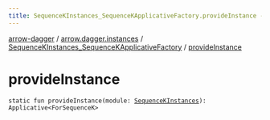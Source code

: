 ```yaml
---
title: SequenceKInstances_SequenceKApplicativeFactory.provideInstance - arrow-dagger
---
```


[arrow-dagger](../../index.html) / [arrow.dagger.instances](../index.html) / [SequenceKInstances_SequenceKApplicativeFactory](index.html) / [provideInstance](./provide-instance.html)

# provideInstance

`static fun provideInstance(module: `[`SequenceKInstances`](../-sequence-k-instances/index.html)`): Applicative<ForSequenceK>`